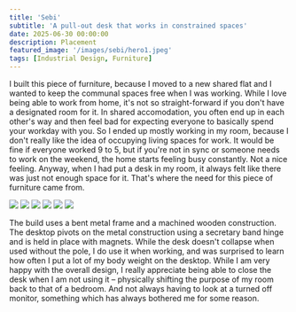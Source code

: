 ```yaml
---
title: 'Sebi'
subtitle: 'A pull-out desk that works in constrained spaces'
date: 2025-06-30 00:00:00
description: Placement
featured_image: '/images/sebi/hero1.jpeg'
tags: [Industrial Design, Furniture]
---
```


I built this piece of furniture, because I moved to a new shared flat and I wanted to keep the communal spaces free when I was working. While I love being able to work from home, it's not so straight-forward if you don't have a designated room for it. In shared accomodation, you often end up in each other's way and then feel bad for expecting everyone to basically spend your workday with you. So I ended up mostly working in my room, because I don't really like the idea of occupying living spaces for work. It would be fine if everyone worked 9 to 5, but if you're not in sync or someone needs to work on the weekend, the home starts feeling busy constantly. Not a nice feeling. Anyway, when I had put a desk in my room, it always felt like there was just not enough space for it. That's where the need for this piece of furniture came from.

<div class="gallery" data-columns="2">
	<img src="/images/sebi/1.jpeg" />
    <img src="/images/sebi/3.jpeg" />
	<img src="/images/sebi/2.jpeg" />
    <img src="/images/sebi/5.jpeg" />
    <img src="/images/sebi/4.jpeg" />
    <img src="/images/sebi/hero.jpeg" />
</div>

The build uses a bent metal frame and a machined wooden construction. The desktop pivots on the metal construction using a secretary band hinge and is held in place with magnets. While the desk doesn't collapse when used without the pole, I do use it when working, and was surprised to learn how often I put a lot of my body weight on the desktop. While I am very happy with the overall design, I really appreciate being able to close the desk when I am not using it – physically shifting the purpose of my room back to that of a bedroom. And not always having to look at a turned off monitor, something which has always bothered me for some reason.
